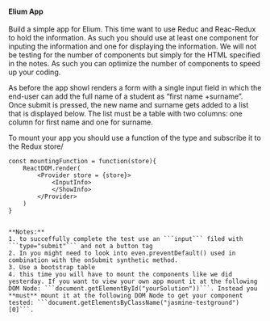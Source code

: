 #### Elium App

Build a simple app for Elium. This time want to use Reduc and Reac-Redux to hold the information. As such you should use at least one component for inputing the information and one for displaying the information. We will not be testing for the number of components but simply for the HTML specified in the notes. As such you can optimize the number of components to speed up your coding.

As before the app showl renders a form with a single input field in which the end-user can add the full name of a student as “first name +surname”.  Once submit is pressed, the new name and surname gets added to a list that is displayed below. The list must be a table with two columns: one column for first name and one for surname.

To mount your app you should use a function of the type and subscribe it to the Redux store/
```
const mountingFunction = function(store){
    ReactDOM.render(
        <Provider store = {store}>
            <InputInfo>
            </ShowInfo>
        </Provider>
    )
}


**Notes:**
1. to succeffully complete the test use an ```input``` filed with ```type="submit"``` and not a button tag
2. In you might need to look into even.preventDefault() used in combination with the onSubmit synthetic method.
3. Use a bootstrap table
4. this time you will have to mount the components like we did yesterday. If you want to view your own app mount it at the following DOM Node: ```document.getElementById("yourSolution"))```. Instead you **must** mount it at the following DOM Node to get your component tested: ```document.getElementsByClassName("jasmine-testground")[0]```.
